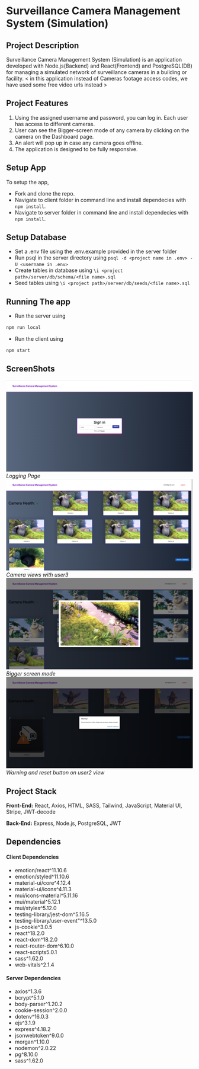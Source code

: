 # Surveillance Camera Management System (Simulation)

## Project Description

Surveillance Camera Management System (Simulation) is an application developed with Node.js(Backend) and React(Frontend) and PostgreSQL(DB) for managing a simulated network of surveillance cameras in a building or facility.
< in this application instead of Cameras footage access codes, we have used some free video urls instead >

## Project Features

1. Using the assigned username and password, you can log in. Each user has access to different cameras.
2. User can see the Bigger-screen mode of any camera by clicking on the camera on the Dashboard page.
3. An alert will pop up in case any camera goes offline.
4. The application is designed to be fully responsive.

## Setup App

To setup the app,

- Fork and clone the repo.
- Navigate to client folder in command line and install dependecies with `npm install`.
- Navigate to server folder in command line and install dependecies with `npm install`.

## Setup Database

- Set a .env file using the .env.example provided in the server folder
- Run psql in the server directory using `psql -d <project name in .env> -U <username in .env>`
- Create tables in database using `\i <project path>/server/db/schema/<file name>.sql`
- Seed tables using `\i <project path>/server/db/seeds/<file name>.sql`

## Running The app

- Run the server using

```sh
npm run local
```

- Run the client using

```sh
npm start
```

## ScreenShots

!['Logging Page'](https://github.com/SinaSS77/Surveillance-Camera-Management-System--React/blob/main/Docs/LogIn.png)
_Logging Page_
!['Camera views with user3'](https://github.com/SinaSS77/Surveillance-Camera-Management-System--React/blob/main/Docs/User3View.png)
_Camera views with user3_
!['Bigger screen mode'](https://github.com/SinaSS77/Surveillance-Camera-Management-System--React/blob/main/Docs/BiggerScreenView.png)
_Bigger screen mode_
!['Warning and reset button on user2 view'](https://github.com/SinaSS77/Surveillance-Camera-Management-System--React/blob/main/Docs/Warning.png)
_Warning and reset button on user2 view_


## Project Stack

**Front-End:** React, Axios, HTML, SASS, Tailwind, JavaScript, Material UI, Stripe, JWT-decode

**Back-End:** Express, Node.js, PostgreSQL, JWT

## Dependencies

#### Client Dependencies

  - emotion/react^11.10.6
  - emotion/styled^11.10.6
  - material-ui/core^4.12.4
  - material-ui/icons^4.11.3
  - mui/icons-material^5.11.16
  - mui/material^5.12.1
  - mui/styles^5.12.0
  - testing-library/jest-dom^5.16.5
  - testing-library/user-event"^13.5.0
  - js-cookie^3.0.5
  - react^18.2.0
  - react-dom^18.2.0
  - react-router-dom^6.10.0
  - react-scripts5.0.1
  - sass^1.62.0
  - web-vitals^2.1.4

#### Server Dependencies

  - axios^1.3.6
  - bcrypt^5.1.0
  - body-parser^1.20.2
  - cookie-session^2.0.0
  - dotenv^16.0.3
  - ejs^3.1.9
  - express^4.18.2
  - jsonwebtoken^9.0.0
  - morgan^1.10.0
  - nodemon^2.0.22
  - pg^8.10.0
  - sass^1.62.0
 